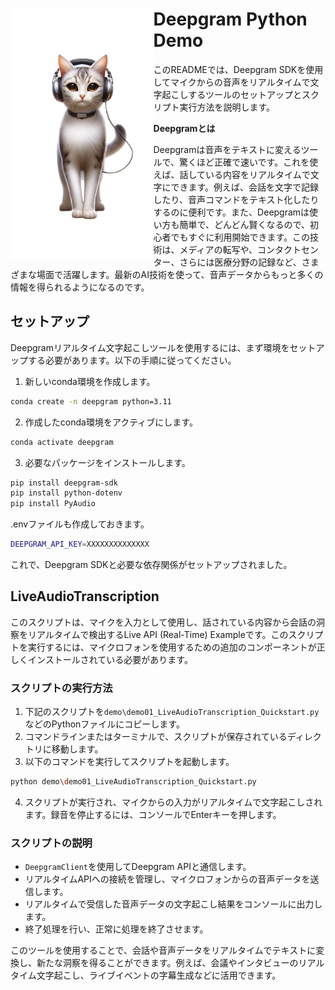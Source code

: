 
<h1>
<img src="https://raw.githubusercontent.com/Sunwood-ai-labs/deepgram-python-demo/main/docs/cat_icon.png" height=400px align="left"/>
Deepgram Python Demo <br>
</h1>


このREADMEでは、Deepgram SDKを使用してマイクからの音声をリアルタイムで文字起こしするツールのセットアップとスクリプト実行方法を説明します。

**Deepgramとは**

Deepgramは音声をテキストに変えるツールで、驚くほど正確で速いです。これを使えば、話している内容をリアルタイムで文字にできます。例えば、会話を文字で記録したり、音声コマンドをテキスト化したりするのに便利です。また、Deepgramは使い方も簡単で、どんどん賢くなるので、初心者でもすぐに利用開始できます。この技術は、メディアの転写や、コンタクトセンター、さらには医療分野の記録など、さまざまな場面で活躍します。最新のAI技術を使って、音声データからもっと多くの情報を得られるようになるのです。

<h2>セットアップ</h2>

Deepgramリアルタイム文字起こしツールを使用するには、まず環境をセットアップする必要があります。以下の手順に従ってください。 
1. 新しいconda環境を作成します。

```bash
conda create -n deepgram python=3.11
``` 
2. 作成したconda環境をアクティブにします。

```bash
conda activate deepgram
``` 
3. 必要なパッケージをインストールします。

```bash
pip install deepgram-sdk
pip install python-dotenv
pip install PyAudio
```

.envファイルも作成しておきます。

```bash
DEEPGRAM_API_KEY=XXXXXXXXXXXXXX
```

これで、Deepgram SDKと必要な依存関係がセットアップされました。


## LiveAudioTranscription

このスクリプトは、マイクを入力として使用し、話されている内容から会話の洞察をリアルタイムで検出するLive API (Real-Time) Exampleです。このスクリプトを実行するには、マイクロフォンを使用するための追加のコンポーネントが正しくインストールされている必要があります。
### スクリプトの実行方法 
1. 下記のスクリプトを`demo\demo01_LiveAudioTranscription_Quickstart.py`などのPythonファイルにコピーします。
2. コマンドラインまたはターミナルで、スクリプトが保存されているディレクトリに移動します。 
3. 以下のコマンドを実行してスクリプトを起動します。

```bash
python demo\demo01_LiveAudioTranscription_Quickstart.py
```
4. スクリプトが実行され、マイクからの入力がリアルタイムで文字起こしされます。録音を停止するには、コンソールでEnterキーを押します。
### スクリプトの説明 
- `DeepgramClient`を使用してDeepgram APIと通信します。
- リアルタイムAPIへの接続を管理し、マイクロフォンからの音声データを送信します。
- リアルタイムで受信した音声データの文字起こし結果をコンソールに出力します。
- 終了処理を行い、正常に処理を終了させます。

このツールを使用することで、会話や音声データをリアルタイムでテキストに変換し、新たな洞察を得ることができます。例えば、会議やインタビューのリアルタイム文字起こし、ライブイベントの字幕生成などに活用できます。
